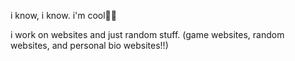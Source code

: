 i know, i know. i'm cool🤷‍♂️

i work on websites and just random stuff.
(game websites, random websites, and personal bio websites!!)
